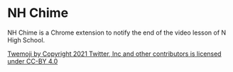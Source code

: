 # NH Chime

NH Chime is a Chrome extension to notify the end of the video lesson of N High School.

[Twemoji by Copyright 2021 Twitter, Inc and other contributors is licensed under CC-BY 4.0](https://creativecommons.org/licenses/by/4.0/)
